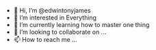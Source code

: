- 👋 Hi, I’m @edwintonyjames
- 👀 I’m interested in Everything
- 🌱 I’m currently learning how to master one thing
- 💞️ I’m looking to collaborate on ...
- 📫 How to reach me ... 

<!---
edwintonyjames/edwintonyjames is a ✨ special ✨ repository because its `README.md` (this file) appears on your GitHub profile.
You can click the Preview link to take a look at your changes.
--->
